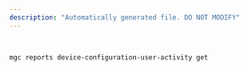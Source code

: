 ```yaml
---
description: "Automatically generated file. DO NOT MODIFY"
---
```


```bash


mgc reports device-configuration-user-activity get

```